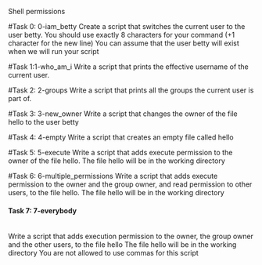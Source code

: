 Shell permissions


#Task 0: 0-iam_betty
Create a script that switches the current user to the user betty.
  You should use exactly 8 characters for your command (+1 character for the new line)
  You can assume that the user betty will exist when we will run your script

#Task 1:1-who_am_i
Write a script that prints the effective username of the current user.

#Task 2: 2-groups
Write a script that prints all the groups the current user is part of.

#Task 3: 3-new_owner
Write a script that changes the owner of the file hello to the user betty

#Task 4: 4-empty
Write a script that creates an empty file called hello

#Task 5: 5-execute
Write a script that adds execute permission to the owner of the file hello.
   The file hello will be in the working directory

#Task 6: 6-multiple_permissions
Write a script that adds execute permission to the owner and the group owner, and read permission to other users, to the file hello.
  The file hello will be in the working directory

<h4>Task 7: 7-everybody</h4> <br>
Write a script that adds execution permission to the owner, the group owner and the other users, to the file hello
  The file hello will be in the working directory
  You are not allowed to use commas for this script
